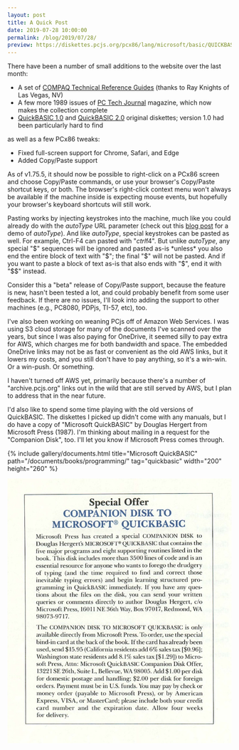 ```yaml
---
layout: post
title: A Quick Post
date: 2019-07-28 10:00:00
permalink: /blog/2019/07/28/
preview: https://diskettes.pcjs.org/pcx86/lang/microsoft/basic/QUICKBAS100.png
---
```


There have been a number of small additions to the website over the last month:

- A set of [COMPAQ Technical Reference Guides](/machines/pcx86/compaq/deskpro286/#documents) (thanks to Ray Knights of Las Vegas, NV)
- A few more 1989 issues of [PC Tech Journal](/documents/magazines/pctj/) magazine, which now makes the collection complete
- [QuickBASIC 1.0](/software/pcx86/lang/microsoft/basic/quickbasic/1.00/) and [QuickBASIC 2.0](/software/pcx86/lang/microsoft/basic/quickbasic/2.00/) original diskettes; version 1.0 had been particularly hard to find

as well as a few PCx86 tweaks:

- Fixed full-screen support for Chrome, Safari, and Edge
- Added Copy/Paste support

As of v1.75.5, it should now be possible to right-click on a PCx86 screen and choose Copy/Paste commands, or use
your browser's Copy/Paste shortcut keys, or both.  The browser's right-click context menu won't always be available
if the machine inside is expecting mouse events, but hopefully your browser's keyboard shortcuts will still work.

Pasting works by injecting keystrokes into the machine, much like you could already do with the *autoType* URL parameter
(check out this [blog post](/blog/2018/03/22/) for a demo of *autoType*).  And like *autoType*, special keystrokes can be
pasted as well.  For example, Ctrl-F4 can pasted with "$ctrl$f4".  But unlike *autoType*, any special "$" sequences will
be ignored and pasted as-is *unless* you also end the entire block of text with "$"; the final "$" will not be pasted.
And if you want to paste a block of text as-is that also ends with "$", end it with "$$" instead.

Consider this a "beta" release of Copy/Paste support, because the feature is new, hasn't been tested a lot, and could
probably benefit from some user feedback.  If there are no issues, I'll look into adding the support to other machines
(e.g., PC8080, PDPjs, TI-57, etc), too.

I've also been working on weaning PCjs off of Amazon Web Services.  I was using S3 cloud storage for many of the
documents I've scanned over the years, but since I was also paying for OneDrive, it seemed silly to pay extra for AWS,
which charges me for both bandwidth and space.  The embedded OneDrive links may not be as fast or convenient as the old
AWS links, but it lowers my costs, and you still don't have to pay anything, so it's a win-win.  Or a win-push.  Or
something.

I haven't turned off AWS yet, primarily because there's a number of "archive.pcjs.org" links out in the wild that are
still served by AWS, but I plan to address that in the near future.

I'd also like to spend some time playing with the old versions of QuickBASIC.
The diskettes I picked up didn't come with any manuals, but I do have a copy of "Microsoft QuickBASIC" by Douglas Hergert
from Microsoft Press (1987).  I'm thinking about mailing in a request for the "Companion Disk", too.  I'll let you know if
Microsoft Press comes through.

{% include gallery/documents.html title="Microsoft QuickBASIC" path="/documents/books/programming/" tag="quickbasic" width="200" height="260" %}

![Microsoft QuickBASIC Companion Disk Offer](/documents/books/programming/covers/Microsoft_QuickBASIC-1987-Offer.jpg)
